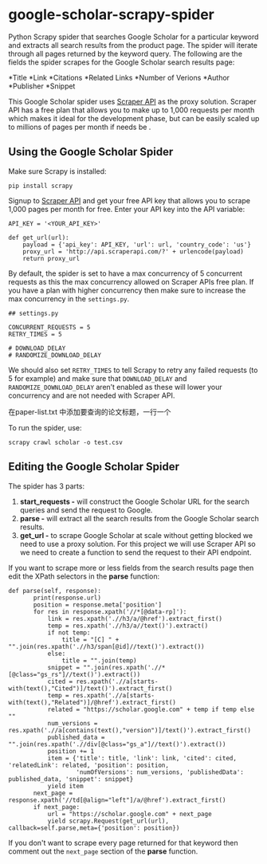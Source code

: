 # google-scholar-scrapy-spider

Python Scrapy spider that searches Google Scholar for a particular keyword and extracts all search results from the product page. The spider will iterate through all pages returned by the keyword query. The following are the fields the spider scrapes for the Google Scholar search results page:

*Title 
*Link
*Citations
*Related Links
*Number of Verions
*Author
*Publisher
*Snippet

This Google Scholar spider uses [Scraper API](https://www.scraperapi.com/) as the proxy solution. Scraper API has a free plan that allows you to make up to 1,000 requests per month which makes it ideal for the development phase, but can be easily scaled up to millions of pages per month if needs be
.

## Using the Google Scholar Spider
Make sure Scrapy is installed:

```
pip install scrapy
```


Signup to [Scraper API](https://www.scraperapi.com/signup) and get your free API key that allows you to scrape 1,000 pages per month for free. Enter your API key into the API variable:

```
API_KEY = '<YOUR_API_KEY>'

def get_url(url):
    payload = {'api_key': API_KEY, 'url': url, 'country_code': 'us'}
    proxy_url = 'http://api.scraperapi.com/?' + urlencode(payload)
    return proxy_url
```

By default, the spider is set to have a max concurrency of 5 concurrent requests as this the max concurrency allowed on Scraper APIs free plan. If you have a plan with higher concurrency then make sure to increase the max concurrency in the `settings.py`.

```
## settings.py

CONCURRENT_REQUESTS = 5
RETRY_TIMES = 5

# DOWNLOAD_DELAY
# RANDOMIZE_DOWNLOAD_DELAY
```

We should also set `RETRY_TIMES` to tell Scrapy to retry any failed requests (to 5 for example) and make sure that `DOWNLOAD_DELAY`  and `RANDOMIZE_DOWNLOAD_DELAY` aren’t enabled as these will lower your concurrency and are not needed with Scraper API.

在paper-list.txt 中添加要查询的论文标题，一行一个

To run the spider, use:

```
scrapy crawl scholar -o test.csv
```

## Editing the Google Scholar Spider
The spider has 3 parts:

1. **start_requests -** will construct the Google Scholar URL for the search queries and send the request to Google.
2. **parse -** will extract all the search results from the Google Scholar search results.
3. **get_url -** to scrape Google Scholar at scale without getting blocked we need to use a proxy solution. For this project we will use Scraper API so we need to create a function to send the request to their API endpoint.

 If you want to scrape more or less fields from the search results page then edit the XPath selectors in the **parse** function:
 
 ```
 def parse(self, response):
        print(response.url)
        position = response.meta['position']
        for res in response.xpath('//*[@data-rp]'):
            link = res.xpath('.//h3/a/@href').extract_first()
            temp = res.xpath('.//h3/a//text()').extract()
            if not temp:
                title = "[C] " + "".join(res.xpath('.//h3/span[@id]//text()').extract())
            else:
                title = "".join(temp)
            snippet = "".join(res.xpath('.//*[@class="gs_rs"]//text()').extract())
            cited = res.xpath('.//a[starts-with(text(),"Cited")]/text()').extract_first()
            temp = res.xpath('.//a[starts-with(text(),"Related")]/@href').extract_first()
            related = "https://scholar.google.com" + temp if temp else ""
            num_versions = res.xpath('.//a[contains(text(),"version")]/text()').extract_first()
            published_data = "".join(res.xpath('.//div[@class="gs_a"]//text()').extract())
            position += 1
            item = {'title': title, 'link': link, 'cited': cited, 'relatedLink': related, 'position': position,
                    'numOfVersions': num_versions, 'publishedData': published_data, 'snippet': snippet}
            yield item
        next_page = response.xpath('//td[@align="left"]/a/@href').extract_first()
        if next_page:
            url = "https://scholar.google.com" + next_page
            yield scrapy.Request(get_url(url), callback=self.parse,meta={'position': position})
```

If you don't want to scrape every page returned for that keyword then comment out the `next_page` section of the **parse** function.
